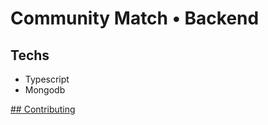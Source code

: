 # Community Match • Backend

## Techs
- Typescript
- Mongodb

[## Contributing](https://github.com/faztcommunity/community-match-backend/blob/Dev/Contributing.md)
